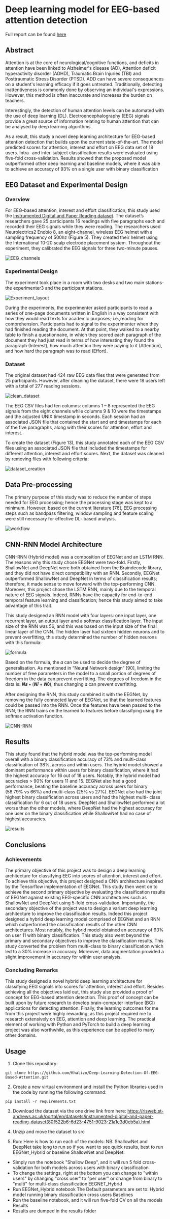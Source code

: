 
# Deep learning model for EEG-based attention detection

Full report can be found [here](Dissertation_Final.pdf)

## Abstract

Attention is at the core of neurological/cognitive functions, and deficits in attention have been linked to Alzheimer's disease (AD), Attention deficit hyperactivity disorder (ADHD), Traumatic Brain Injuries (TBI) and Posttraumatic Stress Disorder (PTSD). ADD can have severe consequences on a student's learning efficacy if it goes untreated. Traditionally, detecting inattentiveness is commonly done by observing an individual's expressions. However, this method is often inaccurate and increases the burden on teachers.

Interestingly, the detection of human attention levels can be automated with the use of deep learning (DL). Electroencephalography (EEG) signals provide a great source of information relating to human attention that can be analysed by deep learning algorithms. 

As a result, this study a novel deep learning architecture for EEG-based attention detection that builds upon the current state-of-the-art. The model predicted scores for attention, interest and effort on EEG data set of 18 users. Intra- and inter-subject classification results were evaluated using five-fold cross-validation. Results showed that the proposed model outperformed
other deep learning and baseline models, where it was able to achieve an accuracy of 93% on a single user with binary classification

## EEG Dataset and Experimental Design

### Overview

For EEG-based attention, interest and effort classification, this study used the [Instrumented Digital and Paper Reading dataset](https://risweb.st-andrews.ac.uk/portal/en/datasets/instrumented-digital-and-paper-reading-dataset(80f522b6-6d23-4751-9023-21a1e3d0eb5a).html). The dataset’s researchers gave 25 participants 16 readings with five paragraphs each and recorded their EEG signals while they were reading. The researchers used Neurolectrics2 Enobio 8, an eight-channel, wireless EEG helmet with a sampling frequency of 500hz (Figure 5). They created their helmet using the International 10-20 scalp electrode placement system. Throughout the experiment, they calibrated the EEG signals for three two-minute pauses.

![EEG_channels](images/EEG_channels.png) 

### Experimental Design
The experiment took place in a room with two desks and two main stations- the experimenter3 and the participant stations.

![Experiment_layout](images/experiment_layout.png)

During the experiments, the experimenter asked participants to read a series of one-page documents written in English in a way consistent with how they would read texts for academic purposes; i.e.,reading for comprehension. Participants had to signal to the experimenter when they had finished reading the document. At that point, they walked to a nearby table to finish a questionnaire, in which they scored each paragraph of the document they had just read in terms of how interesting they found the paragraph (Interest), how much attention they were paying to it (Attention), and how hard the paragraph was to read (Effort).

### Dataset

The original dataset had 424 raw EEG data files that were generated from 25 participants. However, after cleaning the dataset, there were 18 users left with a total of 277 reading sessions.

![clean_dataset](images/clean_dataset.png)

The EEG CSV files had ten columns: columns 1 – 8 represented the EEG signals from the eight channels while columns 9 & 10 were the timestamps and the adjusted UNIX timestamp in seconds. Each session had an associated JSON file that contained the start and end timestamps for each of the five paragraphs, along with their scores for attention, effort and interest.

To create the dataset (Figure 13), this study annotated each of the EEG CSV files using an associated JSON file that included the timestamps for different attention, interest and effort scores. Next, the dataset was cleaned by removing files with following criteria:

![dataset_creation](images/dataset_creation.png)

## Data Pre-processing

The primary purpose of this study was to reduce the number of steps needed for EEG processing; hence the processing stage was kept to a minimum. However, based on the current literature [76], EEG processing steps such as bandpass filtering, window sampling and feature scaling were still necessary for effective DL- based analysis.

![workflow](images/workflow.png)
 
## CNN-RNN Model Architecture

CNN-RNN (Hybrid model) was a composition of EEGNet and an LSTM RNN. The reasons why this study chose EEGNet were two-fold. Firstly, ShallowNet and DeepNet were both obtained from the Braindecode library, and they did not have direct compatibility with an RNN. Secondly, EEGNet outperformed ShallowNet and DeepNet in terms of classification results; therefore, it made sense to move forward with the top-performing CNN. Moreover, this project chose the LSTM RNN, mainly due to the temporal nature of EEG signals. Indeed, RNNs have the capacity for end-to-end temporal feature learning and classification; hence this study aimed to take advantage of this trait.

This study designed an RNN model with four layers: one input layer, one recurrent layer, an output layer and a softmax classification layer. The input size of the RNN was 56, and this was based on the input size of the final linear layer of the CNN. The hidden layer had sixteen hidden neurons and to prevent overfitting, this study determined the number of hidden neurons with this formula:

![formula](images/formula.png)

Based on the formula, the 𝛼 can be used to decide the degree of generalisation. As mentioned in “Neural Network design” [90], limiting the number of free parameters in the model to a small portion of degrees of freedom in the data can prevent overfitting. The degrees of freedom in the data is: 𝑵𝒔 ∗ (𝑵𝒊 + 𝑵𝟎), thus changing 𝛼 can prevent overfitting.

After designing the RNN, this study combined it with the EEGNet, by removing the fully connected layer of EEGNet, so that the learned features could be passed into the RNN. Once the features have been passed to the RNN, the RNN trains on the learned to features before classifying using the softmax activation function.

![CNN-RNN](images/cnn_rnn.png)

## Results

This study found that the hybrid model was the top-performing model overall with a binary classification accuracy of 73% and multi-class classification of 38%, across and within users. The hybrid model showed a dominant performance within users for binary classification, where it had the highest accuracy for 16 out of 18 users. Notably, the hybrid model had accuracies > 90% for users 11 and 15. EEGNet also had a good performance, beating the baseline accuracy across users for binary (58.79% vs 66%) and multi-class (25% vs 27%). EEGNet also had the joint highest binary classification across users and had the highest multi- class classification for 6 out of 18 users. DeepNet and ShallowNet performed a lot worse than the other models, where DeepNet had the highest accuracy for one user on the binary classification while ShallowNet had no case of highest accuracies.

![results](images/deep_learning_results.png)

## Conclusions

### Achievements

The primary objective of this project was to design a deep learning architecture for classifying EEG into scores of attention, interest and effort. To achieve this objective, this project designed a CNN architecture inspired by the Tensorflow implementation of EEGNet. This study then went on to achieve the second primary objective by evaluating the classification results of EEGNet against existing EEG-specific CNN architectures such as ShallowNet and DeepNet using 5-fold cross-validation. Importantly, the secondary objective of the project was to design a variant deep learning architecture to improve the classification results. Indeed this project designed a hybrid deep learning model comprised of EEGNet and an RNN which outperformed the classification results of the other CNN architectures. Most notably, the hybrid model obtained an accuracy of 93% on user 11 with binary classification.
This study also went beyond the primary and secondary objectives to improve the classification results. This study converted the problem from multi-class to binary classification which led to a 30% increase in accuracy. Moreover, data augmentation provided a slight improvement in accuracy for within user analysis.

### Concluding Remarks

This study designed a novel hybrid deep learning architecture for classifying EEG signals into scores for attention, interest and effort. Besides achieving all the objectives laid out, this study also provided a proof of concept for EEG-based attention detection. This proof of concept can be built upon by future research to develop brain-computer interface (BCI) applications for detecting attention.
Finally, the learning outcomes for me from this project were highly rewarding, as this project required me to research extensively on EEG, attention and deep learning. The practical element of working with Python and PyTorch to build a deep learning project was also worthwhile, as this experience can be applied to many other domains.

## Usage

1. Clone this repository: 
```
git clone https://github.com/Khalizo/Deep-Learning-Detection-Of-EEG-Based-Attention.git
```

2. Create a new virtual environment and install the Python libraries used in the code by running the following command:
   
```
pip install -r requirements.txt
```

3. Download the dataset via the one drive link from here: https://risweb.st-andrews.ac.uk/portal/en/datasets/instrumented-digital-and-paper-reading-dataset(80f522b6-6d23-4751-9023-21a1e3d0eb5a).html

4. Unzip and move the dataset to src
   
5. Run:
Here is how to run each of the models:
NB: ShallowNet and DeepNet take long to run so if you want to see quick results, best to run
EEGNet_Hybrid or baseline
ShallowNet and DeepNet:
- Simply run the notebook "Shallow Deep", and it will run 5 fold cross-validation for both models across users with binary classification
- To change the settings, right at the bottom you can change to "within users" by changing "cross user" to "per user" or change from binary to "multi" for multi-class classification
EEGNET_Hybrid
- Run EEGNet_Hybrid notebook The Default parameters are set to: Hybrid model running binary classification cross users
Baselines
- Run the baseline notebook, and it will run five-fold CV on all the models
Results
- Results are dumped in the results folder





